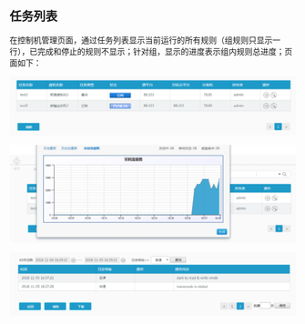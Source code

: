 ## 任务列表

在控制机管理页面，通过任务列表显示当前运行的所有规则（组规则只显示一行），已完成和停止的规则不显示；针对组，显示的进度表示组内规则总进度；页面如下：

![说明: 1](/assets/V6.11811051633.png)


![说明: 1](/assets/V6.11811051638.png)

![说明: 1](/assets/V6.11811051639.png)








